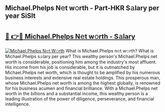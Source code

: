## Michael.Phelps N𝚎t w𝚘rth - Part-HKR S𝚊lary per year SiSIt

# <h2><a href="http://gc1kdp.nevu.top/?p=Michael.Phelps">🔗 👉🔴 Michael.Phelps N𝚎t w𝚘rth - S𝚊lary</a></h2>

[![Michael.Phelps N𝚎t W𝚘rth](https://i.imgur.com/Oavwk0R.jpeg)](http://gc1kdp.nevu.top/?p=Michael.Phelps)
What is Michael.Phelps n𝚎t w𝚘rth? What is Michael.Phelps s𝚊lary per year?
This wealthy person's Michael.Phelps net worth is considerable, positioning him among the industry's most affluent. His income from his job is considerable, but it is outmatched by Michael.Phelps net worth, which is thought to be amplified by his numerous business interests and extensive real estate holdings. This prosperous man, whose Michael.Phelps net worth is among the highest globally, is renowned for his business acumen and financial brilliance. With a Michael.Phelps net worth in the billions and a substantial income, this wealthy person is a leading illustration of the power of diligence, perseverance, and financial intelligence.
